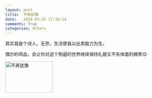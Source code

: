 ```yaml
---
layout: post
title:  不再犹豫
date:   2018-03-25 17:16:14
comments: True
categories: Others
---
```


其实我是个诗人，无奈，生活使我以出卖脑力为生。

偶尔的鸡血，会让你对这个狗逼的世界继续保持礼貌又不失体面的微笑😊

<a href="https://www.bilibili.com/video/av20687919">
    <img src="{{ site.baseurl }}/img/videoimage1" width="150px" height="100px" alt="不再犹豫">
</a>